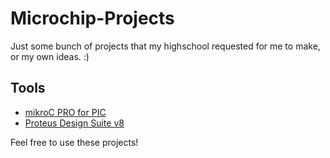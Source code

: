 # Microchip-Projects
Just some bunch of projects that my highschool requested for me to make, or my own ideas. :)

## Tools
- [mikroC PRO for PIC](https://www.mikroe.com/mikroc-pic)
- [Proteus Design Suite v8](https://www.labcenter.com/)

Feel free to use these projects!
